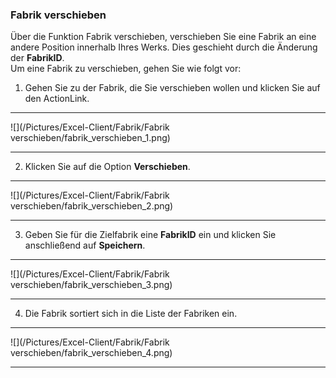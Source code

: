 ### Fabrik verschieben

Über die Funktion Fabrik verschieben, verschieben Sie eine Fabrik an eine andere Position innerhalb Ihres Werks. Dies geschieht durch die Änderung der **FabrikID**.  
Um eine Fabrik zu verschieben, gehen Sie wie folgt vor:

1) Gehen Sie zu der Fabrik, die Sie verschieben wollen und klicken Sie auf den ActionLink.  

---
![](/Pictures/Excel-Client/Fabrik/Fabrik verschieben/fabrik_verschieben_1.png)

 --- 

2) Klicken Sie auf die Option **Verschieben**.  

---
![](/Pictures/Excel-Client/Fabrik/Fabrik verschieben/fabrik_verschieben_2.png)

---
   
3) Geben Sie für die Zielfabrik eine **FabrikID** ein und klicken Sie anschließend auf **Speichern**.  

---
![](/Pictures/Excel-Client/Fabrik/Fabrik verschieben/fabrik_verschieben_3.png)

---
4) Die Fabrik sortiert sich in die Liste der Fabriken ein.  

---
![](/Pictures/Excel-Client/Fabrik/Fabrik verschieben/fabrik_verschieben_4.png)

---
